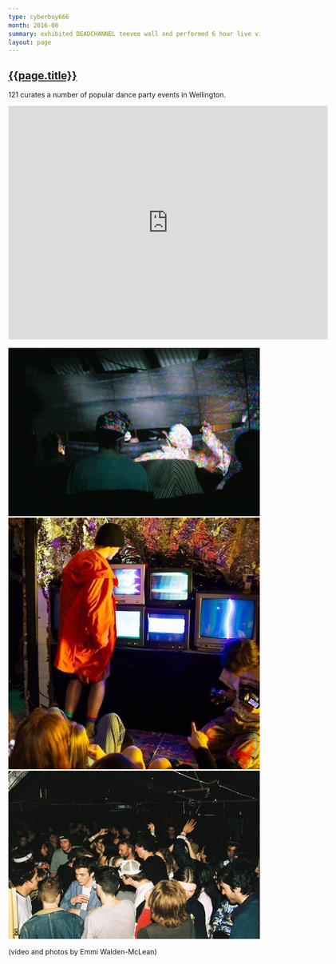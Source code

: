 ```yaml
---
type: cyberboy666
month: 2016-08
summary: exhibited DEADCHANNEL teevee wall and performed 6 hour live visual set at 121 Office block Rave / Multimedia Art Show
layout: page
---
```


## [ {{page.title}} ]({{page.url}})

121 curates a number of popular dance party events in Wellington.

<iframe src="https://www.youtube.com/embed/YnKRX9LQh7s" width="640" height="468" frameborder="0" webkitallowfullscreen mozallowfullscreen allowfullscreen></iframe>


![image](/images/cyberboy666/officeblock.jpg)
![image](/images/cyberboy666/officeblock1.jpg)
![image](/images/cyberboy666/officeblock2.jpg)

(video and photos by Emmi Walden-McLean)